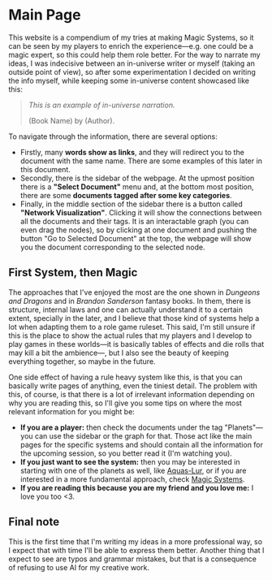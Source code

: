 # Main Page
This website is a compendium of my tries at making Magic Systems, so it can be seen by my players to enrich the experience—e.g. one could be a magic expert, so this could help them role better. For the way to narrate my ideas, I was indecisive between an in-universe writer or myself (taking an outside point of view), so after some experimentation I decided on writing the info myself, while keeping some in-universe content showcased like this:

 >*This is an example of in-universe narration.*
 >
 >(Book Name)
 >by (Author).	

To navigate through the information, there are several options:
- Firstly, many **words show as links**, and they will redirect you to the document with the same name. There are some examples of this later in this document.
- Secondly, there is the sidebar of the webpage. At the upmost position there is a **"Select Document"** menu and, at the bottom most position, there are some **documents tagged after some key categories**.
- Finally, in the middle section of the sidebar there is a button called **"Network Visualization"**. Clicking it will show the connections between all the documents and their tags. It is an interactable graph (you can even drag the nodes), so by clicking at one document and pushing the button "Go to Selected Document" at the top, the webpage will show you the document corresponding to the selected node.

## First System, then Magic
The approaches that I've enjoyed the most are the one shown in *Dungeons and Dragons* and in *Brandon Sanderson* fantasy books. In them, there is structure, internal laws and one can actually understand it to a certain extent, specially in the later, and I believe that those kind of systems help a lot when adapting them to a role game ruleset. This said, I'm still unsure if this is the place to show the actual rules that my players and I develop to play games in these worlds—it is basically tables of effects and die rolls that may kill a bit the ambience—, but I also see the beauty of keeping everything together, so maybe in the future.

One side effect of having a rule heavy system like this, is that you can basically write pages of anything, even the tiniest detail. The problem with this, of course, is that there is a lot of irrelevant information depending on why you are reading this, so I'll give you some tips on where the most relevant information for you might be:
+ **If you are a player:** then check the documents under the tag "Planets"—you can use the sidebar or the graph for that. Those act like the main pages for the specific systems and should contain all the information for the upcoming session, so you better read it (I'm watching you).
+ **If you just want to see the system:** then you may be interested in starting with one of the planets as well, like <a href='#' class='note-link' data-id='Aquas-Lur' onclick="Shiny.setInputValue('linked_doc_click', 'Aquas-Lur', {priority: 'event'}); return false;">Aquas-Lur</a>, or if you are interested in a more fundamental approach, check <a href='#' class='note-link' data-id='Magic Systems' onclick="Shiny.setInputValue('linked_doc_click', 'Magic Systems', {priority: 'event'}); return false;">Magic Systems</a>.
+ **If you are reading this because you are my friend and you love me:** I love you too <3.

## Final note
This is the first time that I'm writing my ideas in a more professional way, so I expect that with time I'll be able to express them better. Another thing that I expect to see are typos and grammar mistakes, but that is a consequence of refusing to use AI for my creative work.

